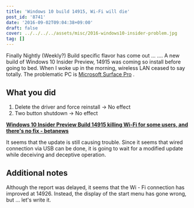 ```yaml
---
title: 'Windows 10 build 14915, Wi-Fi will die'
post_id: '8741'
date: '2016-09-02T09:04:38+09:00'
draft: false
cover: ../../../../assets/misc/2016-windows10-insider-problem.jpg
tag: []
---
```


Finally Nightly (Weekly?) Build specific flavor has come out ... .... A new build of Windows 10 Insider Preview, 14915 was coming so install before going to bed. When I woke up in the morning, wireless LAN ceased to say totally. The problematic PC is [Microsoft Surface Pro](/surface-pro) .

## What you did

1.  Delete the driver and force reinstall → No effect
2.  Two button shutdown → No effect

**[Windows 10 Insider Preview Build 14915 killing Wi-Fi for some users, and there's no fix - betanews](http://betanews.com/2016/09/01/insider-preview-build-14915-kills-wifi/)**

It seems that the update is still causing trouble. Since it seems that wired connection via USB can be done, it is going to wait for a modified update while deceiving and deceptive operation.

## Additional notes

Although the report was delayed, it seems that the Wi - Fi connection has improved at 14926. Instead, the display of the start menu has gone wrong, but ... let's write it.